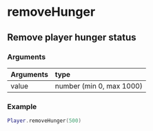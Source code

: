 # removeHunger
## Remove player hunger status
### Arguments
| Arguments    | type |
| ---------- | :--------- |
| value | number (min 0, max 1000) |

### Example
```lua
Player.removeHunger(500)
```